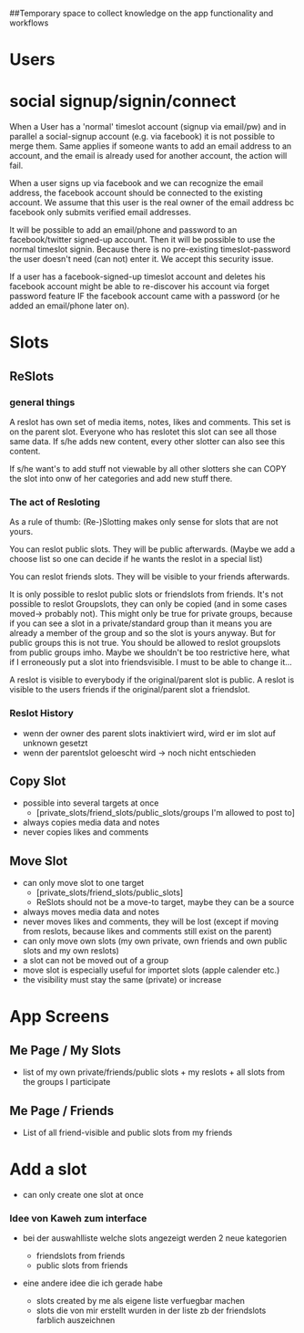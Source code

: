 ##Temporary space to collect knowledge on the app functionality and workflows

# Users

# social signup/signin/connect

When a User has a 'normal' timeslot account (signup via email/pw) and in parallel
a social-signup account (e.g. via facebook) it is not possible to merge them.
Same applies if someone wants to add an email address to an account, and the
email is already used for another account, the action will fail.

When a user signs up via facebook and we can recognize the email address, the
facebook account should be connected to the existing account.
We assume that this user is the real owner of the email address bc facebook
only submits verified email addresses.

It will be possible to add an email/phone and password to an facebook/twitter
signed-up account. Then it will be possible to use the normal timeslot signin.
Because there is no pre-existing timeslot-password the user doesn't need (can
not) enter it. We accept this security issue.

If a user has a facebook-signed-up timeslot account and deletes his facebook
account might be able to re-discover his account via forget password feature IF
the facebook account came with a password (or he added an email/phone later on).

# Slots
## ReSlots

### general things

A reslot has own set of media items, notes, likes and comments. This set is on the parent slot.
Everyone who has reslotet this slot can see all those same data.
If s/he adds new content, every other slotter can also see this content.

If s/he want's to add stuff not viewable by all other slotters she
can COPY the slot into onw of her categories and add new stuff there.

### The act of Resloting

As a rule of thumb: (Re-)Slotting makes only sense for slots that are not yours.

You can reslot public slots. They will be public afterwards. (Maybe we
add a choose list so one can decide if he wants the reslot in a special list)

You can reslot friends slots. They will be visible to your friends afterwards.


It is only possible to reslot public slots or friendslots from friends.
It's not possible to reslot Groupslots, they can only be copied (and in some cases moved-> probably not).
This might only be true for private groups, because if you can see a slot in a private/standard group than it means
you are already a member of the group and so the slot is yours anyway.
But for public groups this is not true. You should be allowed to reslot groupslots from public groups imho.
Maybe we shouldn't be too restrictive here, what if I erroneously put a slot into friendsvisible.
I must to be able to change it...

A reslot is visible to everybody if the original/parent slot is public.
A reslot is visible to the users friends if the original/parent slot a friendslot.

### Reslot History

- wenn der owner des parent slots inaktiviert wird, wird er im slot auf unknown gesetzt
- wenn der parentslot geloescht wird -> noch nicht entschieden

## Copy Slot
- possible into several targets at once
    - [private_slots/friend_slots/public_slots/groups I'm allowed to post to]
- always copies media data and notes
- never copies likes and comments

## Move Slot
- can only move slot to one target
    - [private_slots/friend_slots/public_slots]
    - ReSlots should not be a move-to target, maybe they can be a source
- always moves media data and notes
- never moves likes and comments, they will be lost (except if moving from reslots, because likes and comments still exist on the parent)
- can only move own slots (my own private, own friends and own public slots and my own reslots)
- a slot can not be moved out of a group
- move slot is especially useful for importet slots (apple calender etc.)
- the visibility must stay the same (private) or increase

# App Screens
## Me Page / My Slots

- list of my own private/friends/public slots + my reslots + all slots from the groups I participate

## Me Page / Friends

- List of all friend-visible and public slots from my friends

# Add a slot

- can only create one slot at once

### Idee von Kaweh zum interface
- bei der auswahlliste welche slots angezeigt werden 2 neue kategorien
    - friendslots from friends
    - public slots from friends

- eine andere idee die ich gerade habe
    - slots created by me als eigene liste verfuegbar machen
    - slots die von mir erstellt wurden in der liste zb der friendslots farblich auszeichnen
